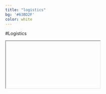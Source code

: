 ```yaml
---
title: "logistics"
bg: '#63BD2F'
color: white
---
```


#Logistics

<div class="icontain">
<iframe
https://www.google.com/maps/embed/v1/place
  ?key=AIzaSyBWgLncJJvR2OskQhJpjEYCNzvCGNx1rJA
  &q=Union+Church+Seattle+WA></iframe>
</div>
